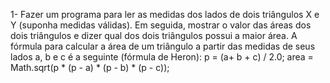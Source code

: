 1-  Fazer um programa para ler as medidas dos lados de dois triângulos X e Y (suponha medidas
válidas). Em seguida, mostrar o valor das áreas dos dois triângulos e dizer qual dos dois triângulos
possui a maior área.
A fórmula para calcular a área de um triângulo a partir das medidas de seus lados a, b e c é a
seguinte (fórmula de Heron):  p = (a+ b + c) / 2.0;  area = Math.sqrt(p * (p - a) * (p - b) * (p - c));


